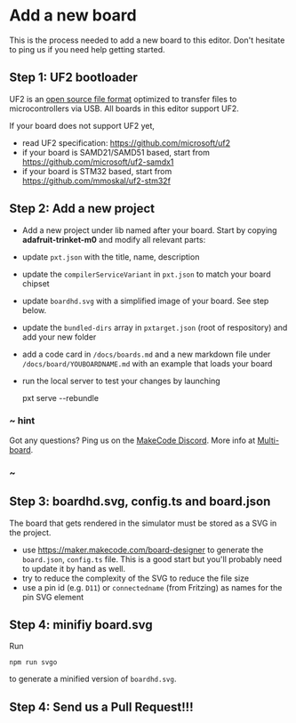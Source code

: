 # Add a new board

This is the process needed to add a new board to this editor. Don't hesitate to ping us if you need help getting started.

## Step 1: UF2 bootloader

UF2 is an [open source file format](https://github.com/microsoft/uf2) optimized to transfer files to microcontrollers via USB. All boards in this editor support UF2.

If your board does not support UF2 yet, 

* read UF2 specification: https://github.com/microsoft/uf2
* if your board is SAMD21/SAMD51 based, start from https://github.com/microsoft/uf2-samdx1
* if your board is STM32 based, start from https://github.com/mmoskal/uf2-stm32f

## Step 2: Add a new project

* Add a new project under lib named after your board. Start by copying **adafruit-trinket-m0** and modify all relevant parts:

* update ``pxt.json`` with the title, name, description
* update the ``compilerServiceVariant`` in ``pxt.json`` to match your board chipset
* update ``boardhd.svg`` with a simplified image of your board. See step below.
* update the ``bundled-dirs`` array in ``pxtarget.json`` (root of respository) and add your new folder
* add a code card in ``/docs/boards.md`` and a new markdown file under ``/docs/board/YOUBOARDNAME.md`` with an example that loads your board
* run the local server to test your changes by launching 

    pxt serve --rebundle

### ~ hint

Got any questions? Ping us on the [MakeCode Discord](https://aka.ms/makecodecommunity). More info at [Multi-board](/multiboard).

### ~

## Step 3: boardhd.svg, config.ts and board.json

The board that gets rendered in the simulator must be stored as a SVG in the project.

* use https://maker.makecode.com/board-designer to generate the ``board.json``, ``config.ts`` file. This is a good start but you'll probably need to update it by hand as well.
* try to reduce the complexity of the SVG to reduce the file size
* use a pin id (e.g. ``D11``) or ``connectedname`` (from Fritzing) as names for the pin SVG element

## Step 4: minifiy board.svg

Run

    npm run svgo

to generate a minified version of ``boardhd.svg``.

## Step 4: Send us a Pull Request!!!

